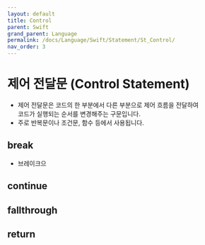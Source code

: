 ```yaml
---
layout: default
title: Control
parent: Swift
grand_parent: Language
permalink: /docs/Language/Swift/Statement/St_Control/
nav_order: 3
---
```


# 제어 전달문 (Control Statement)
* 제어 전달문은 코드의 한 부분에서 다른 부분으로 제어 흐름을 전달하여<br>
코드가 실행되는 순서를 변경해주는 구문입니다.
* 주로 반복문이나 조건문, 함수 등에서 사용됩니다.

## break
* 브레이크으
## continue
## fallthrough
## return